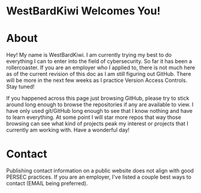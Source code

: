 # WestBardKiwi Welcomes You!
# About
Hey! My name is WestBardKiwi. I am currently trying my best to do
everything I can to enter into the field of cybersecurity. So far
it has been a rollercoaster. If you are an employer who I applied
to, there is not much here as of the current revision of this doc
as I am still figuring out GitHub. There will be more in the next
few weeks as I practice Version Access Controls. Stay tuned!

If you happened across this page just browsing GitHub, please try
to stick around long enough to browse the repositories if any are
available to view. I have only used git/GitHub long enough to see
that I know nothing and have to learn everything. At some point I
will star more repos that way those browsing can see what kind of
projects peak my interest or projects that I currently am working
with. Have a wonderful day!

# Contact
Publishing contact information on a public website does not align
with good PERSEC practices. If you are an employer, I've listed a
couple best ways to contact (EMAIL being preferred).
